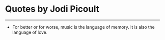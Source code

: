 # Quotes by Jodi Picoult

---

- For better or for worse, music is the language of memory. It is also the language of love.
